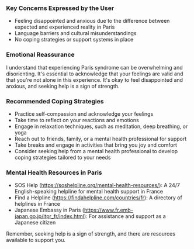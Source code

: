 ### Key Concerns Expressed by the User

* Feeling disappointed and anxious due to the difference between expected and experienced reality in Paris
* Language barriers and cultural misunderstandings
* No coping strategies or support systems in place

### Emotional Reassurance

I understand that experiencing Paris syndrome can be overwhelming and disorienting. It's essential to acknowledge that your feelings are valid and that you're not alone in this experience. It's okay to feel disappointed and anxious, and seeking help is a sign of strength.

### Recommended Coping Strategies

* Practice self-compassion and acknowledge your feelings
* Take time to reflect on your reactions and emotions
* Engage in relaxation techniques, such as meditation, deep breathing, or yoga
* Reach out to friends, family, or a mental health professional for support
* Take breaks and engage in activities that bring you joy and comfort
* Consider seeking help from a mental health professional to develop coping strategies tailored to your needs

### Mental Health Resources in Paris

* SOS Help (https://soshelpline.org/mental-health-resources/): A 24/7 English-speaking helpline for mental health support in France
* Find a Helpline (https://findahelpline.com/countries/fr): A directory of helplines in France
* Japanese Embassy in Paris (https://www.fr.emb-japan.go.jp/itpr_fr/index.html): For assistance and support as a Japanese citizen

Remember, seeking help is a sign of strength, and there are resources available to support you.